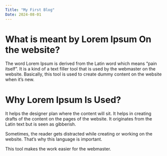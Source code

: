 ```yaml
---
Title: "My First Blog"
Date: 2024-08-01
---
```


# What is meant by Lorem Ipsum On the website?
The word Lorem Ipsum is derived from the Latin word which means “pain itself”. It is a kind of a text filler tool that is used by the webmaster on the website.
Basically, this tool is used to create dummy content on the website when it’s new.

# Why Lorem Ipsum Is Used?
It helps the designer plan where the content will sit. It helps in creating drafts of the content on the pages of the website. It originates from the Latin text but is seen as gibberish.

Sometimes, the reader gets distracted while creating or working on the website. That’s why this language is important.

This tool makes the work easier for the webmaster.
